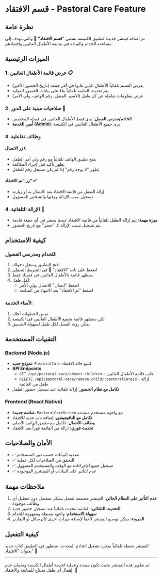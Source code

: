 # قسم الافتقاد - Pastoral Care Feature

## نظرة عامة
تم إضافة فيتشر جديدة لتطبيق الكنيسة تسمى **"قسم الافتقاد"** 🤝 والتي تهدف إلى مساعدة الخدام والقيادة في متابعة الأطفال الغائبين وافتقادهم.

## الميزات الرئيسية

### 1. عرض قائمة الأطفال الغائبين 📋
- يعرض القسم تلقائياً الأطفال الذين غابوا في آخر جمعة (تاريخ الحضور الأخير)
- يتم تحديث القائمة تلقائياً بناءً على بيانات الحضور الفعلية
- عرض معلومات شاملة عن كل طفل (الاسم، الفصل، رقم الهاتف، ولي الأمر)

### 2. صلاحيات مبنية على الدور 🔐
- **الخادم/مدرس الفصل**: يرى فقط الأطفال الغائبين في فصله المخصص
- **أمين الخدمة (Admin)**: يرى جميع الأطفال الغائبين في الكنيسة

### 3. وظائف تفاعلية
#### زر الاتصال 📞
- يفتح تطبيق الهاتف تلقائياً مع رقم ولي أمر الطفل
- يظهر تأكيد قبل إجراء المكالمة
- يُظهر "لا يوجد رقم" إذا لم يكن مسجل رقم للطفل

#### زر "تم الافتقاد" ✅
- إزالة الطفل من قائمة الافتقاد بعد الاتصال به أو زيارته
- تسجيل سبب الإزالة ووقتها والشخص المسؤول

### 4. الإزالة التلقائية 🔄
- **ميزة مهمة**: يتم إزالة الطفل تلقائياً من قائمة الافتقاد عندما يحضر في أي جمعة قادمة
- يتم تسجيل سبب الإزالة كـ "حضر" مع تاريخ الحضور

## كيفية الاستخدام

### للخدام ومدرسي الفصول:
1. افتح التطبيق وسجل دخولك
2. اضغط على تاب "الافتقاد" 🤝 في الشريط السفلي
3. ستظهر قائمة بالأطفال الغائبين في فصلك فقط
4. لكل طفل:
   - اضغط "اتصال" للاتصال بولي الأمر
   - اضغط "تم الافتقاد" بعد الانتهاء من المتابعة

### لأمناء الخدمة:
1. نفس الخطوات أعلاه
2. لكن ستظهر قائمة بجميع الأطفال الغائبين في الكنيسة
3. يمكن رؤية الفصل لكل طفل لسهولة التنسيق

## التقنيات المستخدمة

### Backend (Node.js)
- **نموذج جديد**: `PastoralCare` لتتبع حالة الافتقاد
- **API Endpoints**:
  - `GET /api/pastoral-care/absent-children` - جلب قائمة الأطفال الغائبين
  - `DELETE /api/pastoral-care/remove-child/:pastoralCareId` - إزالة طفل من القائمة
- **تكامل مع نظام الحضور**: إزالة تلقائية عند تسجيل حضور الطفل

### Frontend (React Native)
- **شاشة جديدة**: `PastoralCareScreen` مع واجهة مستخدم متقدمة
- **تكامل مع النافيجيشن**: إضافة تاب جديد للافتقاد
- **وظائف الاتصال**: تكامل مع تطبيق الهاتف الأصلي
- **تحديث فوري**: إزالة من القائمة فوراً بعد الافتقاد

## الأمان والصلاحيات
- ✅ تصفية البيانات حسب دور المستخدم
- ✅ التحقق من الصلاحيات لكل عملية
- ✅ تسجيل جميع الإجراءات مع الوقت والمستخدم المسؤول
- ✅ عدم التأثير على البيانات أو الفيتشرز الموجودة

## ملاحظات مهمة
1. **عدم التأثير على النظام الحالي**: الفيتشر مصممة لتعمل بشكل منفصل دون تعطيل أي وظائف موجودة
2. **التحديث التلقائي**: القائمة تتحدث تلقائياً عند تسجيل حضور جديد
3. **سهولة الاستخدام**: واجهة بسيطة ومفهومة للخدام
4. **المرونة**: يمكن توسيع الفيتشر لاحقاً لإضافة ميزات أخرى كالرسائل أو التقارير

## كيفية التفعيل
الفيتشر نشطة تلقائياً بمجرد تشغيل الخادم المحدث. ستظهر في التطبيق كتاب جديد بعنوان "الافتقاد" 🤝.

---

تم تطوير هذه الفيتشر بحيث تكون مفيدة وعملية لخدمة أطفال الكنيسة وضمان عدم إهمال أي طفل محتاج للمتابعة والافتقاد. 🙏
